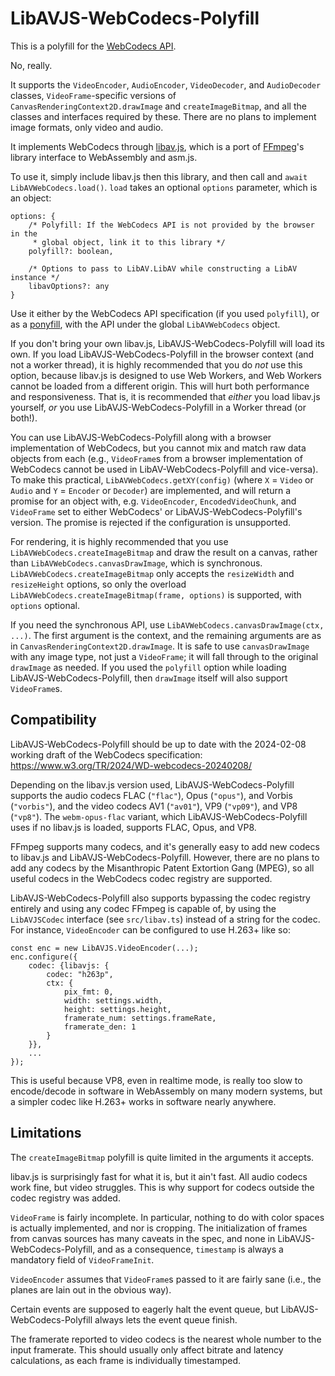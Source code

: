 # LibAVJS-WebCodecs-Polyfill

This is a polyfill for the [WebCodecs API](https://w3c.github.io/webcodecs/).

No, really.

It supports the `VideoEncoder`, `AudioEncoder`, `VideoDecoder`, and
`AudioDecoder` classes, `VideoFrame`-specific versions of
`CanvasRenderingContext2D.drawImage` and `createImageBitmap`, and all the
classes and interfaces required by these. There are no plans to implement image
formats, only video and audio.

It implements WebCodecs through
[libav.js](https://github.com/Yahweasel/libav.js/), which is a port of
[FFmpeg](https://ffmpeg.org/)'s library interface to WebAssembly and asm.js.

To use it, simply include libav.js then this library, and then call and `await
LibAVWebCodecs.load()`. `load` takes an optional `options` parameter, which is
an object:

```
options: {
    /* Polyfill: If the WebCodecs API is not provided by the browser in the
     * global object, link it to this library */
    polyfill?: boolean,

    /* Options to pass to LibAV.LibAV while constructing a LibAV instance */
    libavOptions?: any
}
```

Use it either by the WebCodecs API specification (if you used `polyfill`), or
as a [ponyfill](https://ponyfill.com), with the API under the global
`LibAVWebCodecs` object.

If you don't bring your own libav.js, LibAVJS-WebCodecs-Polyfill will load its
own. If you load LibAVJS-WebCodecs-Polyfill in the browser context (and not a
worker thread), it is highly recommended that you do *not* use this option,
because libav.js is designed to use Web Workers, and Web Workers cannot be
loaded from a different origin. This will hurt both performance and
responsiveness. That is, it is recommended that *either* you load libav.js
yourself, *or* you use LibAVJS-WebCodecs-Polyfill in a Worker thread (or both!).

You can use LibAVJS-WebCodecs-Polyfill along with a browser implementation of
WebCodecs, but you cannot mix and match raw data objects from each (e.g.,
`VideoFrame`s from a browser implementation of WebCodecs cannot be used in
LibAV-WebCodecs-Polyfill and vice-versa). To make this practical,
`LibAVWebCodecs.getXY(config)` (where `X` = `Video` or `Audio` and `Y` =
`Encoder` or `Decoder`) are implemented, and will return a promise for an
object with, e.g.  `VideoEncoder`, `EncodedVideoChunk`, and `VideoFrame` set to
either WebCodecs' or LibAVJS-WebCodecs-Polyfill's version. The promise is
rejected if the configuration is unsupported.

For rendering, it is highly recommended that you use
`LibAVWebCodecs.createImageBitmap` and draw the result on a canvas, rather than
`LibAVWebCodecs.canvasDrawImage`, which is synchronous.
`LibAVWebCodecs.createImageBitmap` only accepts the `resizeWidth` and
`resizeHeight` options, so only the overload
`LibAVWebCodecs.createImageBitmap(frame, options)` is supported, with `options`
optional.

If you need the synchronous API, use `LibAVWebCodecs.canvasDrawImage(ctx,
...)`. The first argument is the context, and the remaining arguments are as in
`CanvasRenderingContext2D.drawImage`. It is safe to use `canvasDrawImage` with
any image type, not just a `VideoFrame`; it will fall through to the original
`drawImage` as needed. If you used the `polyfill` option while loading
LibAVJS-WebCodecs-Polyfill, then `drawImage` itself will also support
`VideoFrame`s.


## Compatibility

LibAVJS-WebCodecs-Polyfill should be up to date with the 2024-02-08 working
draft of the WebCodecs specification:
https://www.w3.org/TR/2024/WD-webcodecs-20240208/

Depending on the libav.js version used, LibAVJS-WebCodecs-Polyfill supports the
audio codecs FLAC (`"flac"`), Opus (`"opus"`), and Vorbis (`"vorbis"`), and the
video codecs AV1 (`"av01"`), VP9 (`"vp09"`), and VP8 (`"vp8"`). The
`webm-opus-flac` variant, which LibAVJS-WebCodecs-Polyfill uses if no libav.js
is loaded, supports FLAC, Opus, and VP8.

FFmpeg supports many codecs, and it's generally easy to add new codecs to
libav.js and LibAVJS-WebCodecs-Polyfill. However, there are no plans to add any
codecs by the Misanthropic Patent Extortion Gang (MPEG), so all useful codecs
in the WebCodecs codec registry are supported.

LibAVJS-WebCodecs-Polyfill also supports bypassing the codec registry entirely
and using any codec FFmpeg is capable of, by using the `LibAVJSCodec` interface
(see `src/libav.ts`) instead of a string for the codec. For instance,
`VideoEncoder` can be configured to use H.263+ like so:

```
const enc = new LibAVJS.VideoEncoder(...);
enc.configure({
    codec: {libavjs: {
        codec: "h263p",
        ctx: {
            pix_fmt: 0,
            width: settings.width,
            height: settings.height,
            framerate_num: settings.frameRate,
            framerate_den: 1
        }
    }},
    ...
});
```

This is useful because VP8, even in realtime mode, is really too slow to
encode/decode in software in WebAssembly on many modern systems, but a simpler
codec like H.263+ works in software nearly anywhere.


## Limitations

The `createImageBitmap` polyfill is quite limited in the arguments it accepts.

libav.js is surprisingly fast for what it is, but it ain't fast. All audio
codecs work fine, but video struggles. This is why support for codecs outside
the codec registry was added.

`VideoFrame` is fairly incomplete. In particular, nothing to do with color
spaces is actually implemented, and nor is cropping. The initialization of
frames from canvas sources has many caveats in the spec, and none in
LibAVJS-WebCodecs-Polyfill, and as a consequence, `timestamp` is always a
mandatory field of `VideoFrameInit`.

`VideoEncoder` assumes that `VideoFrame`s passed to it are fairly sane (i.e.,
the planes are lain out in the obvious way).

Certain events are supposed to eagerly halt the event queue, but
LibAVJS-WebCodecs-Polyfill always lets the event queue finish.

The framerate reported to video codecs is the nearest whole number to the input
framerate. This should usually only affect bitrate and latency calculations, as
each frame is individually timestamped.
